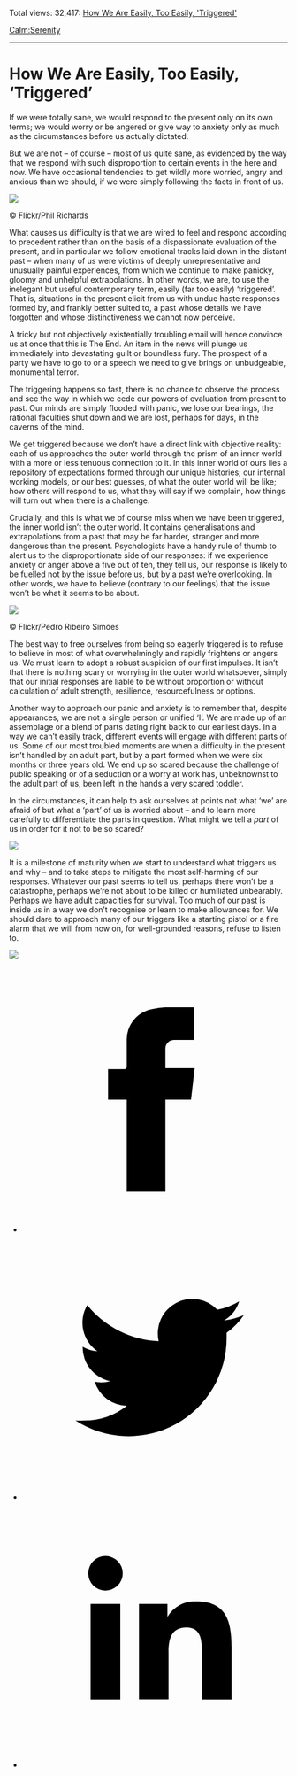 Total views: 32,417: [How We Are Easily, Too Easily, 'Triggered'](https://www.theschooloflife.com/thebookoflife/how-we-are-easily-triggered-and-why/)

[Calm:](https://www.theschooloflife.com/thebookoflife/category/calm/)[Serenity](https://www.theschooloflife.com/thebookoflife/category/calm/serenity/)

* * *

# How We Are Easily, Too Easily, ‘Triggered’
<style>
						.alignnone {
  display: block;
  margin-left: auto;
  margin-right: auto;
  align: center:
}

.addtoany_share_save_container {
display:none;
}

.wp-block-image {
		display: block;
  margin-left: auto;
  margin-right: auto;
  width: 50%;
}

.aligncenter {
display: block;
  margin-left: auto;
  margin-right: auto;
  align: center:
}

@media only screen and (max-width: 500px) {
  .wp-block-image {
		display: block;
  margin-left: auto;
  margin-right: auto;
  width: 100%;
} }

h1 {max-width: 600px !important;
}
.s18-single-post .content-area .site-main article .post-cat-header-display + .old-wrapper p {
    font-size: 1.200em
}
						</style>

If we were totally sane, we would respond to the present only on its own terms; we would worry or be angered or give way to anxiety only as much as the circumstances before us actually dictated.

But we are not – of course – most of us quite sane, as evidenced by the way that we respond with such disproportion to certain events in the here and now. We have occasional tendencies to get wildly more worried, angry and anxious than we should, if we were simply following the facts in front of us.

 ![](https://www.theschooloflife.com/thebookoflife/wp-content/uploads/2018/05/6887031163_149cf778a3_b.jpg)

© Flickr/Phil Richards

What causes us difficulty is that we are wired to feel and respond according to precedent rather than on the basis of a dispassionate evaluation of the present, and in particular we follow emotional tracks laid down in the distant past – when many of us were victims of deeply unrepresentative and unusually painful experiences, from which we continue to make panicky, gloomy and unhelpful extrapolations. In other words, we are, to use the inelegant but useful contemporary term, easily (far too easily) ‘triggered’. That is, situations in the present elicit from us with undue haste responses formed by, and frankly better suited to, a past whose details we have forgotten and whose distinctiveness we cannot now perceive.

A tricky but not objectively existentially troubling email will hence convince us at once that this is The End. An item in the news will plunge us immediately into devastating guilt or boundless fury. The prospect of a party we have to go to or a speech we need to give brings on unbudgeable, monumental terror.

The triggering happens so fast, there is no chance to observe the process and see the way in which we cede our powers of evaluation from present to past. Our minds are simply flooded with panic, we lose our bearings, the rational faculties shut down and we are lost, perhaps for days, in the caverns of the mind.

We get triggered because we don’t have a direct link with objective reality: each of us approaches the outer world through the prism of an inner world with a more or less tenuous connection to it. In this inner world of ours lies a repository of expectations formed through our unique histories; our internal working models, or our best guesses, of what the outer world will be like; how others will respond to us, what they will say if we complain, how things will turn out when there is a challenge.

Crucially, and this is what we of course miss when we have been triggered, the inner world isn’t the outer world. It contains generalisations and extrapolations from a past that may be far harder, stranger and more dangerous than the present. Psychologists have a handy rule of thumb to alert us to the disproportionate side of our responses: if we experience anxiety or anger above a five out of ten, they tell us, our response is likely to be fuelled not by the issue before us, but by a past we’re overlooking. In other words, we have to believe (contrary to our feelings) that the issue won’t be what it seems to be about.

 ![](https://www.theschooloflife.com/thebookoflife/wp-content/uploads/2018/05/27815277742_9d61663a6c_z.jpg)

© Flickr/Pedro Ribeiro Simões

The best way to free ourselves from being so eagerly triggered is to refuse to believe in most of what overwhelmingly and rapidly frightens or angers us. We must learn to adopt a robust suspicion of our first impulses. It isn’t that there is nothing scary or worrying in the outer world whatsoever, simply that our initial responses are liable to be without proportion or without calculation of adult strength, resilience, resourcefulness or options.

Another way to approach our panic and anxiety is to remember that, despite appearances, we are not a single person or unified ‘I’. We are made up of an assemblage or a blend of parts dating right back to our earliest days. In a way we can’t easily track, different events will engage with different parts of us. Some of our most troubled moments are when a difficulty in the present isn’t handled by an adult part, but by a part formed when we were six months or three years old. We end up so scared because the challenge of public speaking or of a seduction or a worry at work has, unbeknownst to the adult part of us, been left in the hands a very scared toddler.

In the circumstances, it can help to ask ourselves at points not what ‘we’ are afraid of but what a ‘part’ of us is worried about – and to learn more carefully to differentiate the parts in question. What might we tell a _part_ of us in order for it not to be so scared?

![](https://www.theschooloflife.com/thebookoflife/wp-content/uploads/2018/05/Georgia_OKeeffe_Red_Canna_1919_HMA.jpg)

It is a milestone of maturity when we start to understand what triggers us and why – and to take steps to mitigate the most self-harming of our responses. Whatever our past seems to tell us, perhaps there won’t be a catastrophe, perhaps we’re not about to be killed or humiliated unbearably. Perhaps we have adult capacities for survival. Too much of our past is inside us in a way we don’t recognise or learn to make allowances for. We should dare to approach many of our triggers like a starting pistol or a fire alarm that we will from now on, for well-grounded reasons, refuse to listen to.

[![](https://img.youtube.com/vi/-C_7OuhXh50/0.jpg)](https://www.youtube.com/embed/-C_7OuhXh50 '')
<style>
    .iframe-class { display: block !important; }
</style>

- [<svg xmlns="http://www.w3.org/2000/svg" viewbox="0 0 26 26"><title>Facebook</title>
                    <g>
                        <path d="M8.38,10H9.92c.2,0,.29,0,.29-.28,0-.82,0-1.64,0-2.46a3.05,3.05,0,0,1,2.57-3.15A7.22,7.22,0,0,1,14,3.95c.86,0,1.71,0,2.57,0h.25v3.2h-2A.85.85,0,0,0,14,8c0,.62,0,1.24,0,1.91h2.87L16.51,13H14v9H10.21V13H8.38Z"></path>
                    </g>
                </svg>](http://www.facebook.com/sharer/sharer.php?u=https://www.theschooloflife.com/thebookoflife/how-we-are-easily-triggered-and-why/)
- [<svg xmlns="http://www.w3.org/2000/svg" viewbox="0 0 26 26"><title>Twitter</title>
                    <path d="M21.69,7.9a6.75,6.75,0,0,1-1.94.53,3.39,3.39,0,0,0,1.48-1.87,6.76,6.76,0,0,1-2.14.82,3.38,3.38,0,0,0-5.75,3.08,9.59,9.59,0,0,1-7-3.53,3.38,3.38,0,0,0,1,4.51A3.36,3.36,0,0,1,5.89,11v0A3.38,3.38,0,0,0,8.6,14.37a3.39,3.39,0,0,1-1.53.06,3.38,3.38,0,0,0,3.15,2.35A6.78,6.78,0,0,1,6,18.22a6.87,6.87,0,0,1-.81,0A9.6,9.6,0,0,0,20,10.08q0-.22,0-.44A6.86,6.86,0,0,0,21.69,7.9Z"></path>
                </svg>](http://twitter.com/share?url=https://www.theschooloflife.com/thebookoflife/how-we-are-easily-triggered-and-why/&text=&via=theschooloflife)
- [<svg xmlns="http://www.w3.org/2000/svg" viewbox="0 0 26 26"><title>LinkedIn</title>
<path class="cls-2" d="M6.67,10H9.58v9.36H6.67ZM8.13,5.32A1.69,1.69,0,1,1,6.44,7,1.69,1.69,0,0,1,8.13,5.32"></path><path class="cls-2" d="M11.41,10H14.2v1.28h0A3.06,3.06,0,0,1,17,9.75c2.95,0,3.49,1.94,3.49,4.46v5.14H17.57V14.79c0-1.09,0-2.48-1.51-2.48s-1.75,1.18-1.75,2.4v4.63H11.41Z"></path></svg>](https://www.linkedin.com/shareArticle?mini=true&url=https://www.theschooloflife.com/thebookoflife/how-we-are-easily-triggered-and-why/)
